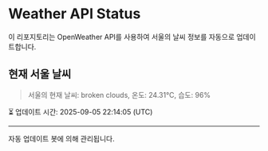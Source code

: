 
# Weather API Status

이 리포지토리는 OpenWeather API를 사용하여 서울의 날씨 정보를 자동으로 업데이트합니다.

## 현재 서울 날씨
> 서울의 현재 날씨: broken clouds, 온도: 24.31°C, 습도: 96%

⏳ 업데이트 시간: 2025-09-05 22:14:05 (UTC)

---
자동 업데이트 봇에 의해 관리됩니다.
